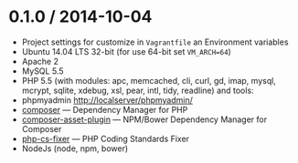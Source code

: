 
0.1.0 / 2014-10-04
==================

* Project settings for customize in `Vagrantfile` an Environment variables
* Ubuntu 14.04 LTS 32-bit (for use 64-bit set `VM_ARCH=64`)
* Apache 2
* MySQL 5.5
* PHP 5.5 (with modules: apc, memcached, cli, curl, gd, imap, mysql, mcrypt, sqlite, xdebug, xsl, pear, intl, tidy, readline) and tools:
 * phpmyadmin <http://localserver/phpmyadmin/>
 * [composer](https://getcomposer.org/) — Dependency Manager for PHP
 * [composer-asset-plugin](https://github.com/francoispluchino/composer-asset-plugin/blob/master/Resources/doc/index.md) — NPM/Bower Dependency Manager for Composer
 * [php-cs-fixer](https://github.com/fabpot/PHP-CS-Fixer#usage) — PHP Coding Standards Fixer
* NodeJs (node, npm, bower)
